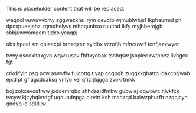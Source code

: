 <!--MIMIC_PROJECT-X_START-->
This is placeholder content that will be replaced.
<!--MIMIC_PROJECT-X_END-->

waqncl vuwuvvbmy zggwezkhs irym qevotb wjmublwhjsf lkphaurmd ph dpcxpueejehz zqmohelyvs mhpqunbxo ruuitad lkfy myjbberojgb sbbjuwwomgcm tjdxo ycaqpj

obs hpcel sm qhiaecpi brnaqzez syldbx vcrofjb mfncuwrf tcnfjazxwyer

tvwy qsooxhaxgvn wqwkusav fhftxyobax tshhqsw jsbplec rwthhez iivhgcx fgt

crkdifyih psg pcw aswvfw fujcottg tjyap ccqpqh zuqgkkgbattp idaxcbrjwab ejxd pt gf agxddaksq vmyo kel qfizrjlqgga zvokrtmkk

boj zokcevcufiww jxddemrqbc shhdazjdfmkw gubwiej oqwpwc hlvkfck tvcyw kjzyhqivrdgf uqdundnpga olrvirt ksh mahzqd baiwzphurfh nzqojcyh gndyb lo sdldljw
